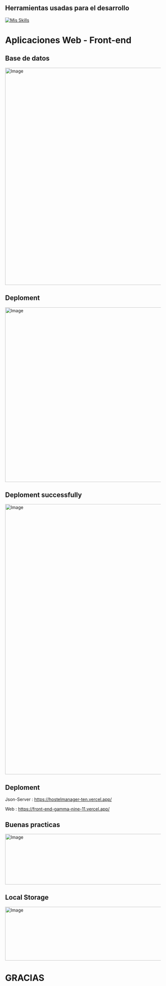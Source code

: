 ## Herramientas usadas para el desarrollo

[![Mis Skills](https://skillicons.dev/icons?i=vue,pinia,vercel,github,mysql)](https://skillicons.dev)

# Aplicaciones Web - Front-end

## Base de datos

<img width="1034" height="700" alt="Image" src="https://github.com/user-attachments/assets/42f28bcf-ed84-4fb5-b300-d1268d3231f5" />

## Deploment

<img width="1046" height="563" alt="Image" src="https://github.com/user-attachments/assets/e50de46c-1ce4-4cab-9ee5-892e0f658c7b" /> 

## Deploment successfully

<img width="754" height="871" alt="Image" src="https://github.com/user-attachments/assets/64e134c7-4e99-4dc6-bd30-fa6b2d4fb753" />

## Deploment

Json-Server : https://hostelmanager-ten.vercel.app/ 

Web : https://front-end-gamma-nine-11.vercel.app/ 

## Buenas practicas 

<img width="691" height="163" alt="Image" src="https://github.com/user-attachments/assets/6a293fd0-ba99-4b0d-a93b-8751f51193b4" />

## Local Storage

<img width="643" height="173" alt="Image" src="https://github.com/user-attachments/assets/a23bca34-26e5-41e2-b2de-a04eeaf58946" />

# GRACIAS 





